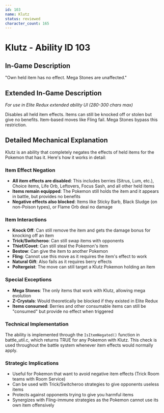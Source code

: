 ```yaml
---
id: 103
name: Klutz
status: reviewed
character_count: 165
---
```


# Klutz - Ability ID 103

## In-Game Description
"Own held item has no effect. Mega Stones are unaffected."

## Extended In-Game Description
*For use in Elite Redux extended ability UI (280-300 chars max)*

Disables all held item effects. Items can still be knocked off or stolen but give no benefits. Item-based moves like Fling fail. Mega Stones bypass this restriction.

## Detailed Mechanical Explanation

Klutz is an ability that completely negates the effects of held items for the Pokemon that has it. Here's how it works in detail:

### Item Effect Negation
- **All item effects are disabled**: This includes berries (Sitrus, Lum, etc.), Choice items, Life Orb, Leftovers, Focus Sash, and all other held items
- **Items remain equipped**: The Pokemon still holds the item and it appears in battle, but provides no benefits
- **Negative effects also blocked**: Items like Sticky Barb, Black Sludge (on non-Poison types), or Flame Orb deal no damage

### Item Interactions
- **Knock Off**: Can still remove the item and gets the damage bonus for knocking off an item
- **Trick/Switcheroo**: Can still swap items with opponents
- **Thief/Covet**: Can still steal the Pokemon's item
- **Bestow**: Can give the item to another Pokemon
- **Fling**: Cannot use this move as it requires the item's effect to work
- **Natural Gift**: Also fails as it requires berry effects
- **Poltergeist**: The move can still target a Klutz Pokemon holding an item

### Special Exceptions
- **Mega Stones**: The only items that work with Klutz, allowing mega evolution
- **Z-Crystals**: Would theoretically be blocked if they existed in Elite Redux
- **Items consumed**: Berries and other consumable items can still be "consumed" but provide no effect when triggered

### Technical Implementation
The ability is implemented through the `IsItemNegated()` function in battle_util.c, which returns TRUE for any Pokemon with Klutz. This check is used throughout the battle system whenever item effects would normally apply.

### Strategic Implications
- Useful for Pokemon that want to avoid negative item effects (Trick Room teams with Room Service)
- Can be used with Trick/Switcheroo strategies to give opponents useless items
- Protects against opponents trying to give you harmful items
- Synergizes with Fling-immune strategies as the Pokemon cannot use its own item offensively